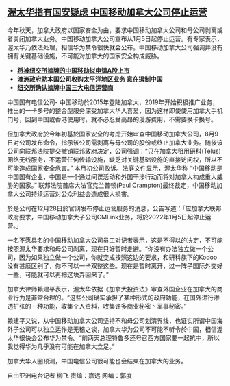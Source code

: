 <!--1640801671000-->
[渥太华指有国安疑虑   中国移动加拿大公司停止运营](https://www.rfa.org/mandarin/yataibaodao/junshiwaijiao/lf1-12292021123434.html)
------

<p>今年秋天，加拿大政府以国家安全为由，要求中国移动加拿大公司和母公司剥离或者关闭加拿大业务。中国移动加拿大公司宣布从1月5日起停止运营。有专家表示，渥太华乃依法处理，相信华为禁令很快就会公布。中国移动加拿大公司强调并没有拥有关键基础设施，不可能对加拿大的国家安全构成威胁。</p><ul><li><strong><a href="https://www.rfa.org/mandarin/Xinwen/6-05182021102615.html">将被纽交所摘牌的中国移动拟申请A股上市</a></strong></li><li><strong><a href="https://www.rfa.org/mandarin/Xinwen/4-10252021133251.html">澳洲政府助本国公司收购太平洋地区业务 意在遏制中国</a></strong></li><li><a href="https://www.rfa.org/mandarin/Xinwen/5-05102021105135.html"><strong>纽交所确认摘牌中国三大电信运营商</strong></a></li></ul><p>中国国有电信公司- 中国移动於2015年登陆加拿大，2019年开始积极推广业务，推出的一卡多号的整合型服务深受加拿大华人喜爱，因为这样即使使用加拿大手机门号，回到中国或香港使用时，就不必忍受高昂的漫游费用，不需要换卡换号。</p><p>但加拿大政府於今年初基於国家安全的考虑开始审查中国移动加拿大公司，8月9日对公司发布命令，指示该公司需剥离与母公司的股份或终止加拿大业务。随後该公司向联邦法院提交撤销联邦政府决定，公司强调：“只在加拿大租用研科(Telus)网络无线服务，不运营任何传输设施，缺乏对关键基础设施的直接访问权，所以不可能造成国家安全危害。” 本月初公司败诉。法庭文件显示，渥太华称 “中国移动是中国国有企业，中国是一个通过间谍活动和外国干涉行动而将对加拿大构成重大威胁的国家。” 联邦法院首席大法官克兰普顿(Paul Crampton)最终裁定，中国移动加拿大公司持续运营对公众利益会造成很大损害。</p><p>於是公司在12月28日於官网发布停止运营服务的消息，公告写道：「应加拿大联邦政府要求，中国移动加拿大子公司CMLink业务，将於2022年1月5日起停止运营。」</p><p>一名不愿具名的中国移动加拿大公司员工对记者表示，这是不得以的决定，不可能按照渥太华要求和母公司剥离，现在只好暂时走避。“你没有办法独立做一个公司，因为如果独立做一个公司，你就变成按照这边的要求，和研科旗下的Kodoo没有甚麽区别了，你不可以一卡双整这些。现在是暂时离开，过一阵子国际外交好一些，可能就可以再把这块弄回来了。”</p><p>加拿大律师赖建平表示，渥太华依据《加拿大投资法》审查外国企业在加拿大的商业行为是非常合理的。“这些公司确实承担了某种形式的政府功能，在国外进行渗透扩张的一种功能，收集个人资料，收集许多商业秘密丶军事秘密。”</p><p>赖建平又说，从中国移动加拿大公司坚持不和母公司划清界线，也证实所谓中国海外子公司可以独立运作是无稽之谈，加拿大华为公司不可能不听令於中国，相信渥太华很快会公布华为禁令。“前两天总理特鲁多还号召西方国家要一起抗中，所以我觉得华为几乎没有可能在加拿大立足。”</p><p>加拿大华人圈预测，中国电信公司很可能也会结束在加拿大的业务。</p><p>自由亚洲电台记者 柳飞 责编：嘉远 网编：郭度</p>
